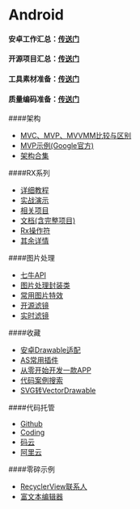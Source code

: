 # Android

#### 安卓工作汇总：[传送门](https://github.com/android-cn/android-jobs)

#### 开源项目汇总：[传送门](https://github.com/Trinea/android-open-project)

#### 工具素材准备：[传送门](https://github.com/inferjay/AndroidDevTools/)

#### 质量编码准备：[传送门](https://github.com/jiang111/awesome-android-tips)

####架构
* [MVC、MVP、MVVMM比较与区别](http://www.cnblogs.com/JustRun1983/p/3727560.html)
* [MVP示例(Google官方)](https://github.com/googlesamples/android-architecture)
* [架构合集](https://github.com/CameloeAnthony/AndroidArchitectureCollection)


####RX系列 
* [详细教程](https://github.com/lzyzsd/Awesome-RxJava)
* [实战演示](http://www.jianshu.com/p/64aa976a46be)
* [相关项目](https://github.com/vihuela/Lay-s)
* [文档(含完整项目)](https://github.com/mcxiaoke/RxDocs)
* [Rx操作符](https://github.com/jiang111/RxJavaApp)
* [其余详情](https://www.zhihu.com/question/35511144)

####图片处理
* [七牛API](https://github.com/lingochamp/QiniuImageLoader) 
* [图片处理封装类](http://blog.csdn.net/wiker_yong/article/details/17231087)
* [常用图片特效](http://www.eoeandroid.com/forum.php?mod=viewthread&tid=170526&extra=page%3D1&page=1)
* [开源滤镜](https://github.com/daizhenjun/ImageFilterForAndroid)
* [实时滤镜](http://www.eoeandroid.com/thread-171528-1-1.html)
 

####收藏
* [安卓Drawable适配](http://blog.csdn.net/wrg_20100512/article/details/51295317)
* [AS常用插件](https://github.com/jiang111/awesome-androidstudio-plugins)
* [从零开始开发一款APP](http://www.jianshu.com/p/a58d15ef5c8b)
* [代码案例搜索](http://www.codota.com/)
* [SVG转VectorDrawable](http://inloop.github.io/svg2android/)

####代码托管
* [Github](https://github.com)
* [Coding](https://coding.net/)
* [码云](http://git.oschina.net/)
* [阿里云](http://code.taobao.org/)

####零碎示例
* [RecyclerView联系人](https://github.com/jiang111/IndexRecyclerView)
* [富文本编辑器](https://github.com/mr5/icarus-android)
